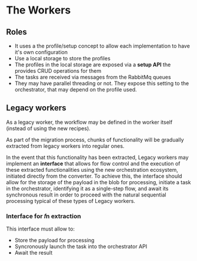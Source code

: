 # The Workers

## Roles

- It uses a the profile/setup concept to allow each implementation to have it's own configuration
- Use a local storage to store the profiles
- The profiles in the local storage are exposed via a **setup API** the provides CRUD operations for them
- The tasks are received via messages from the RabbitMq queues
- They may have parallel threading or not. They expose this setting to the orchestrator, that may depend on the profile used.

## Legacy workers

As a legacy worker, the workflow may be defined in the worker itself (instead of using the new recipes).

As part of the migration process, chunks of functionality will be gradually extracted from legacy workers into regular ones.

In the event that this functionality has been extracted, Legacy workers may implement an **interface** that allows for flow control and the execution of these extracted functionalities using the new orchestration ecosystem, initiated directly from the converter. To achieve this, the interface should allow for the storage of the payload in the blob for processing, initiate a task in the orchestrator, identifying it as a single-step flow, and await its synchronous result in order to proceed with the natural sequential processing typical of these types of Legacy workers.

### Interface for **𝑓n** extraction

This interface must allow to:

- Store the payload for processing
- Syncronously launch the task into the orchestrator API
- Await the result
